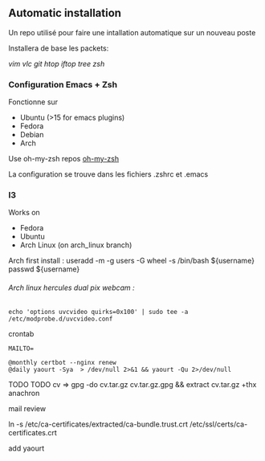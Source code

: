 ## Automatic installation

Un repo utilisé pour faire une intallation automatique sur un nouveau poste

Installera de base les packets:

*vim vlc git htop iftop tree zsh*

### Configuration Emacs + Zsh

Fonctionne sur
* Ubuntu (>15 for emacs plugins)
* Fedora
* Debian
* Arch

Use oh-my-zsh repos [oh-my-zsh](https://github.com/exocen/oh-my-zsh.git)

La configuration se trouve dans les fichiers .zshrc et .emacs

### I3

Works on
* Fedora
* Ubuntu
* Arch Linux (on arch_linux branch)

Arch first install :
useradd -m -g users -G wheel -s /bin/bash ${username}
passwd ${username}


###### Arch linux hercules dual pix webcam :
```shell
echo 'options uvcvideo quirks=0x100' | sudo tee -a /etc/modprobe.d/uvcvideo.conf
```

crontab
````
MAILTO=

@monthly certbot --nginx renew
@daily yaourt -Sya  > /dev/null 2>&1 && yaourt -Qu 2>/dev/null
````
 
TODO
TODO cv => gpg -do cv.tar.gz cv.tar.gz.gpg && extract cv.tar.gz
+thx anachron

mail review

ln -s /etc/ca-certificates/extracted/ca-bundle.trust.crt /etc/ssl/certs/ca-certificates.crt

add yaourt
